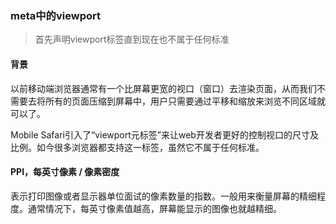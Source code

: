 ### meta中的viewport

> 首先声明viewport标签直到现在也不属于任何标准

#### 背景

以前移动端浏览器通常有一个比屏幕更宽的视口（窗口）去渲染页面，从而我们不需要去将所有的页面压缩到屏幕中，用户只需要通过平移和缩放来浏览不同区域就可以了。

Mobile Safari引入了“viewport元标签”来让web开发者更好的控制视口的尺寸及比例。如今很多浏览器都支持这一标签，虽然它不属于任何标准。

#### PPI，每英寸像素 / 像素密度

表示打印图像或者显示器单位面试的像素数量的指数。一般用来衡量屏幕的精细程度。通常情况下，每英寸像素值越高，屏幕能显示的图像也就越精细。





